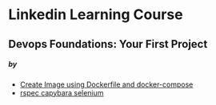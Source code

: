 # Linkedin Learning Course
## Devops Foundations: Your First Project
##### by 

- [Create Image using Dockerfile and docker-compose](Create_image_docker_docker-compose.md)
- [rspec capybara selenium](rspec_capybara_selenium.md)
